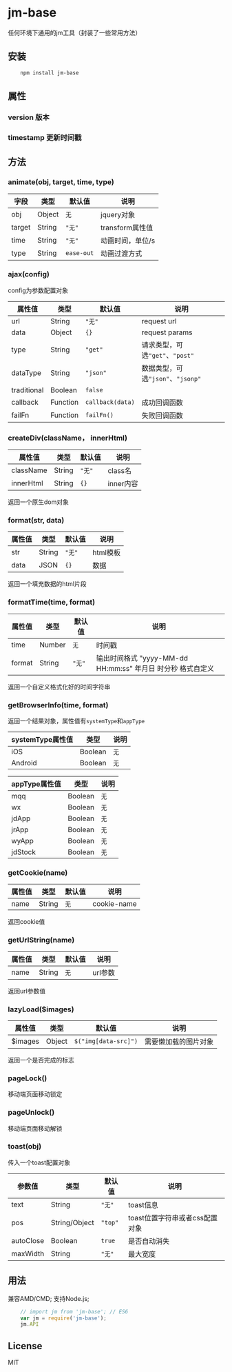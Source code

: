# jm-base
任何环境下通用的jm工具（封装了一些常用方法）

## 安装

``` bash
    npm install jm-base
```

## 属性

### version  版本

### timestamp   更新时间戳

## 方法

###     animate(obj, target, time, type)

字段 | 类型 | 默认值| 说明
------------ | ------------- | ------------ | ------------
obj | Object | ``无`` | jquery对象
target | String | ``"无"`` | transform属性值
time | String | ``"无"`` | 动画时间，单位/s
type | String | ``ease-out`` | 动画过渡方式

###     ajax(config)

config为参数配置对象

属性值 | 类型 | 默认值| 说明
------------ | ------------- | ------------ | ------------
url | String | ``"无"`` | request url
data | Object | ``{}`` | request params
type | String | ``"get"`` | 请求类型，可选``"get"``、``"post"``
dataType | String | ``"json"`` | 数据类型，可选``"json"``、``"jsonp"``
traditional | Boolean | ``false`` |
callback | Function | ``callback(data)`` | 成功回调函数
failFn | Function | ``failFn()`` | 失败回调函数

###     createDiv(className， innerHtml)

属性值 | 类型 | 默认值| 说明
------------ | ------------- | ------------ | ------------
className | String | ``"无"`` | class名
innerHtml | String | ``{}`` | inner内容

返回一个原生dom对象

###     format(str, data)

属性值 | 类型 | 默认值| 说明
------------ | ------------- | ------------ | ------------
str | String | ``"无"`` | html模板
data | JSON | ``{}`` | 数据

返回一个填充数据的html片段

###     formatTime(time, format)

属性值 | 类型 | 默认值| 说明
------------ | ------------- | ------------ | ------------
time | Number | ``无`` | 时间戳
format | String | ``"无"`` | 输出时间格式 "yyyy-MM-dd HH:mm:ss" 年月日 时分秒 格式自定义

返回一个自定义格式化好的时间字符串

###     getBrowserInfo(time, format)

返回一个结果对象，属性值有``systemType``和``appType``

systemType属性值 | 类型 | 说明
------------ | ------------- | ------------
iOS | Boolean | ``无`` | 是否iOS系统
Android | Boolean | ``无`` | 是否Android系统

appType属性值 | 类型 | 说明
------------ | ------------- | ------------
mqq | Boolean | ``无`` | 是否处于手机qq环境
wx | Boolean | ``无`` | 是否处于微信环境
jdApp | Boolean | ``无`` | 是否处于京东APP环境
jrApp | Boolean | ``无`` | 是否处于金融APP环境
wyApp | Boolean | ``无`` | 是否处于京东钱包APP环境
jdStock | Boolean | ``无`` | 是否处于京东股票APP环境

###     getCookie(name)

属性值 | 类型 | 默认值| 说明
------------ | ------------- | ------------ | ------------
name | String | ``无`` | cookie-name

返回cookie值

###     getUrlString(name)

属性值 | 类型 | 默认值| 说明
------------ | ------------- | ------------ | ------------
name | String | ``无`` | url参数

返回url参数值

###     lazyLoad($images)

属性值 | 类型 | 默认值| 说明
------------ | ------------- | ------------ | ------------
$images | Object | ``$("img[data-src]")`` | 需要懒加载的图片对象

返回一个是否完成的标志

###     pageLock()

移动端页面移动锁定

###     pageUnlock()

移动端页面移动解锁

###     toast(obj)

传入一个toast配置对象

参数值 | 类型 | 默认值| 说明
------------ | ------------- | ------------ | ------------
text | String | ``"无"`` | toast信息
pos | String/Object | ``"top"`` | toast位置字符串或者css配置对象
autoClose | Boolean | ``true`` | 是否自动消失
maxWidth | String | ``"无"`` | 最大宽度

## 用法

兼容AMD/CMD;
支持Node.js;

``` Javascript
    // import jm from 'jm-base'; // ES6
    var jm = require('jm-base');
    jm.API
```

## License

MIT
